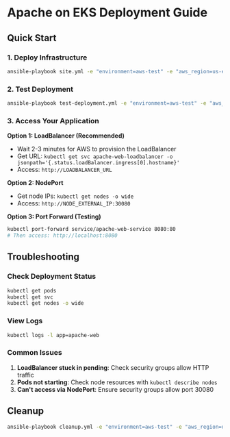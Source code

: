 # Apache on EKS Deployment Guide

## Quick Start

### 1. Deploy Infrastructure
```bash
ansible-playbook site.yml -e "environment=aws-test" -e "aws_region=us-east-1"
```

### 2. Test Deployment
```bash
ansible-playbook test-deployment.yml -e "environment=aws-test" -e "aws_region=us-east-1"
```

### 3. Access Your Application

**Option 1: LoadBalancer (Recommended)**
- Wait 2-3 minutes for AWS to provision the LoadBalancer
- Get URL: `kubectl get svc apache-web-loadbalancer -o jsonpath='{.status.loadBalancer.ingress[0].hostname}'`
- Access: `http://LOADBALANCER_URL`

**Option 2: NodePort**
- Get node IPs: `kubectl get nodes -o wide`
- Access: `http://NODE_EXTERNAL_IP:30080`

**Option 3: Port Forward (Testing)**
```bash
kubectl port-forward service/apache-web-service 8080:80
# Then access: http://localhost:8080
```

## Troubleshooting

### Check Deployment Status
```bash
kubectl get pods
kubectl get svc
kubectl get nodes -o wide
```

### View Logs
```bash
kubectl logs -l app=apache-web
```

### Common Issues

1. **LoadBalancer stuck in pending**: Check security groups allow HTTP traffic
2. **Pods not starting**: Check node resources with `kubectl describe nodes`
3. **Can't access via NodePort**: Ensure security groups allow port 30080

## Cleanup
```bash
ansible-playbook cleanup.yml -e "environment=aws-test" -e "aws_region=us-east-1"
```